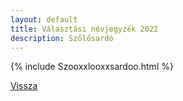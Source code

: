 ```yaml
---
layout: default
title: Választási névjegyzék 2022
description: Szőlősardó
---
```


{% include Szooxxlooxxsardoo.html %}

[Vissza](./)